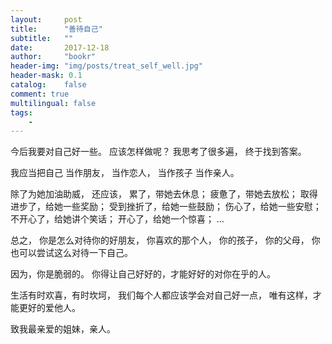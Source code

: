```yaml
---
layout:     post
title:      "善待自己"
subtitle:   ""
date:       2017-12-18
author:     "bookr"
header-img: "img/posts/treat_self_well.jpg"
header-mask: 0.1
catalog:    false
comment: true
multilingual: false
tags:
    -
---
```


今后我要对自己好一些。
应该怎样做呢？
我思考了很多遍，
终于找到答案。

我应当把自己
当作朋友，
当作恋人，
当作孩子
当作亲人。

除了为她加油助威，
还应该，
累了，带她去休息；
疲惫了，带她去放松；
取得进步了，给她一些奖励；
受到挫折了，给她一些鼓励；
伤心了，给她一些安慰；
不开心了，给她讲个笑话；
开心了，给她一个惊喜；
…

总之，
你是怎么对待你的好朋友，
你喜欢的那个人，
你的孩子，
你的父母，
你也可以尝试这么对待一下自己。

因为，你是脆弱的。
你得让自己好好的，才能好好的对你在乎的人。

生活有时欢喜，有时坎坷，
我们每个人都应该学会对自己好一点，
唯有这样，才能更好的爱他人。

致我最亲爱的姐妹，亲人。
